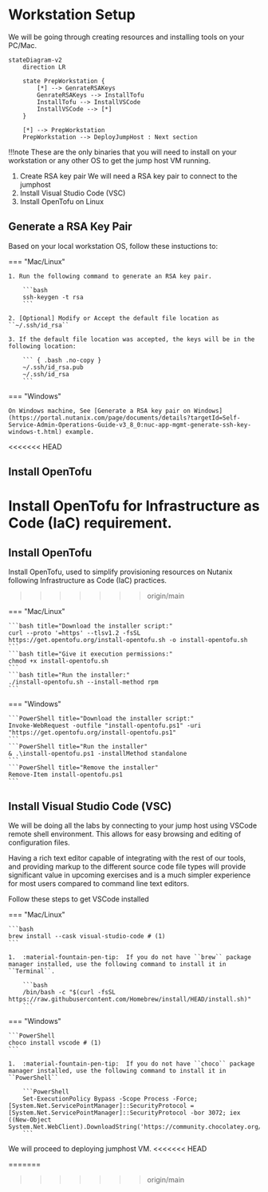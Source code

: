 # Workstation Setup

We will be going through creating resources and installing tools on your PC/Mac. 

```mermaid
stateDiagram-v2
    direction LR
    
    state PrepWorkstation {
        [*] --> GenrateRSAKeys
        GenrateRSAKeys --> InstallTofu
        InstallTofu --> InstallVSCode
        InstallVSCode --> [*]
    }

    [*] --> PrepWorkstation 
    PrepWorkstation --> DeployJumpHost : Next section
```

!!!note
       These are the only binaries that you will need to install on your workstation or any other OS to get the jump host VM running.

1. Create RSA key pair We will need a RSA key pair to connect to the jumphost
2. Install Visual Studio Code (VSC)
3. Install OpenTofu on Linux

## Generate a RSA Key Pair

Based on your local workstation OS, follow these instuctions to:

=== "Mac/Linux"

    1. Run the following command to generate an RSA key pair.
    
        ```bash
        ssh-keygen -t rsa
        ```
    
    2. [Optional] Modify or Accept the default file location as ``~/.ssh/id_rsa``
    
    3. If the default file location was accepted, the keys will be in the following location:
        
        ``` { .bash .no-copy }
        ~/.ssh/id_rsa.pub 
        ~/.ssh/id_rsa
        ```

=== "Windows"

    On Windows machine, See [Generate a RSA key pair on Windows](https://portal.nutanix.com/page/documents/details?targetId=Self-Service-Admin-Operations-Guide-v3_8_0:nuc-app-mgmt-generate-ssh-key-windows-t.html) example.

<<<<<<< HEAD
## Install OpenTofu 

Install OpenTofu for Infrastructure as Code (IaC) requirement.
=======
## Install OpenTofu

Install OpenTofu, used to simplify provisioning resources on Nutanix following Infrastructure as Code (IaC) practices.
>>>>>>> origin/main

=== "Mac/Linux"

    ```bash title="Download the installer script:"
    curl --proto '=https' --tlsv1.2 -fsSL https://get.opentofu.org/install-opentofu.sh -o install-opentofu.sh
    ```
    ```bash title="Give it execution permissions:"
    chmod +x install-opentofu.sh
    ```
    ```bash title="Run the installer:"
    ./install-opentofu.sh --install-method rpm
    ```

=== "Windows"

    ```PowerShell title="Download the installer script:"
    Invoke-WebRequest -outfile "install-opentofu.ps1" -uri "https://get.opentofu.org/install-opentofu.ps1"
    ```
    ```PowerShell title="Run the installer"
    & .\install-opentofu.ps1 -installMethod standalone
    ```
    ```PowerShell title="Remove the installer"
    Remove-Item install-opentofu.ps1
    ```

## Install Visual Studio Code (VSC)

We will be doing all the labs by connecting to your jump host using VSCode remote shell environment. This allows for easy browsing and editing of configuration files. 

Having a rich text editor capable of integrating with the rest of our tools, and providing markup to the different source code file types will provide significant value in upcoming exercises and is a much simpler experience for most users compared to command line text editors.

Follow these steps to get VSCode installed

=== "Mac/Linux"

    ```bash
    brew install --cask visual-studio-code # (1)
    ```

    1.  :material-fountain-pen-tip:  If you do not have ``brew`` package manager installed, use the following command to install it in ``Terminal``. 
   
        ```bash
        /bin/bash -c "$(curl -fsSL https://raw.githubusercontent.com/Homebrew/install/HEAD/install.sh)"
        ```

=== "Windows"

    ```PowerShell
    choco install vscode # (1)
    ```

    1.  :material-fountain-pen-tip:  If you do not have ``choco`` package manager installed, use the following command to install it in ``PowerShell``
   
        ```PowerShell
        Set-ExecutionPolicy Bypass -Scope Process -Force; [System.Net.ServicePointManager]::SecurityProtocol = [System.Net.ServicePointManager]::SecurityProtocol -bor 3072; iex ((New-Object System.Net.WebClient).DownloadString('https://community.chocolatey.org/install.ps1'))
        ```

We will proceed to deploying jumphost VM.
<<<<<<< HEAD


   
=======
>>>>>>> origin/main
